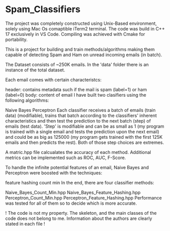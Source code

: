 # Spam_Classifiers

The project was completely constructed using Unix-Based environment, solely using Mac Os comaptible iTerm2 terminal. The code was build in C++ 17 exclusively in VS Code. Compiling was achieved with Cmake for portability.

This is a project for building and train methods/algorithms making them capable of detecting Spam and Ham on unread incoming emails (in batch).

The Dataset consists of ~250K emails. In the 'data' folder there is an instance of the total dataset.

Each email comes with certain characteristcs:

header: contains metadata such if the mail is spam (label=1) or ham (label=0)
body: content of email
I have built two clasifiers using the following algorithms:

Naive Bayes
Perceptron
Each classifier receives a batch of emails (train data) (modifiable), trains that batch according to the classifiers' inherent characteristics and then test the prediction to the next batch (step) of emails (test data). 'Step' is modifiable and can be as small as 1 (my program is trained with a single email and tests the prediction upon the next email) and could be as big as 125000 (my program gets trained with the first 125K emails and then predicts the rest). Both of those step choices are extremes.

A matric.hpp file calcualates the accuracy of each method. Additional metrics can be implemented such as ROC, AUC, F-Score.

To handle the infinite potential features of an email, Naive Bayes and Perceptron were boosted with the techniques:

feature hashing
count min
In the end, there are four classifier methods:

Naive_Bayes_Count_Min.hpp
Naive_Bayes_Feature_Hashing.hpp
Perceptron_Count_Min.hpp
Perceptron_Feature_Hashing.hpp
Performance was tested for all of them so to decide which is more accurate.

! The code is not my property. The skeleton, and the main classes of the code does not belong to me. Information about the authors are clearly stated in each file !

